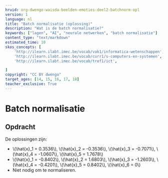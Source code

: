 ```yaml
---
hruid: org-dwengo-waisda-beelden-emoties-deel2-batchnorm-opl
version: 1
language: nl
title: "Batch normalisatie (oplossing)"
description: "Wat is de batch normalisatie?"
keywords: ["lagen", "AI", "neurale netwerken", "batch normalisatie"]
content_type: "text/markdown"
estimated_time: 10
skos_concepts: [
    'http://ilearn.ilabt.imec.be/vocab/vak1/informatica-wetenschappen', 
    'http://ilearn.ilabt.imec.be/vocab/curr1/s-computers-en-systemen',
    'http://ilearn.ilabt.imec.be/vocab/tref1/ict',

]
copyright: "CC BY dwengo"
target_ages: [14, 15, 16, 17, 18]
teacher_exclusive: True
---
```


# Batch normalisatie

<div class="dwengo-content assignment">
<h2 class="title">Opdracht</h2>
<div class="content">
De oplossingen zijn:
<ul>
    <li><span>\(\hat{x}_1 = 0.3536\)</span>, <span>\(\hat{x}_2 = -0.3536\)</span>, <span>\(\hat{x}_3 = -0.7071\)</span>, <span>\(\hat{x}_4 = -1.0607\)</span>, <span>\(\hat{x}_5 = 1.7678\)</span></li>
    <li><span>\(\hat{x}_1 = -0.8402\)</span>, <span>\(\hat{x}_2 = 1.6803\)</span>, <span>\(\hat{x}_3 = -1.2603\)</span>, <span>\(\hat{x}_4 = -0.4201\)</span>, <span>\(\hat{x}_5 = 0.8402\)</span>, <span>\(\hat{x}_6 = 0\)</span></li>
    <li>Niet nodig om te normaliseren.</li>
</ul>
</div>
</div>